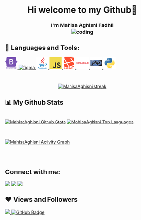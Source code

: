 
<h1 align="center">Hi welcome to my Github👋</h1>
<h3 align="center">I'm Mahisa Aghisni Fadhli 
<br> 
<img align="center" alt="coding" width="750" src="https://c.tenor.com/2uyENRmiUt0AAAAC/coding.gif" data-canonical-src="https://simplus.id/images/coding.gif" style="max-width: 300%;"></h3>


## 🚀 Languages and Tools:

<p align="left"> <a href="https://getbootstrap.com" target="_blank" rel="noreferrer"> <img src="https://raw.githubusercontent.com/devicons/devicon/master/icons/bootstrap/bootstrap-plain-wordmark.svg" alt="bootstrap" width="40" height="40"/> </a> <a href="https://www.figma.com/" target="_blank" rel="noreferrer"> <img src="https://www.vectorlogo.zone/logos/figma/figma-icon.svg" alt="figma" width="40" height="40"/> </a> <a href="https://www.java.com" target="_blank" rel="noreferrer"> <img src="https://raw.githubusercontent.com/devicons/devicon/master/icons/java/java-original.svg" alt="java" width="40" height="40"/> </a> <a href="https://developer.mozilla.org/en-US/docs/Web/JavaScript" target="_blank" rel="noreferrer"> <img src="https://raw.githubusercontent.com/devicons/devicon/master/icons/javascript/javascript-original.svg" alt="javascript" width="40" height="40"/> </a> <a href="https://laravel.com/" target="_blank" rel="noreferrer"> <img src="https://raw.githubusercontent.com/devicons/devicon/master/icons/laravel/laravel-plain-wordmark.svg" alt="laravel" width="40" height="40"/> </a> <a href="https://www.oracle.com/" target="_blank" rel="noreferrer"> <img src="https://raw.githubusercontent.com/devicons/devicon/master/icons/oracle/oracle-original.svg" alt="oracle" width="40" height="40"/> </a> <a href="https://www.php.net" target="_blank" rel="noreferrer"> <img src="https://raw.githubusercontent.com/devicons/devicon/master/icons/php/php-original.svg" alt="php" width="40" height="40"/> </a> <a href="https://www.python.org" target="_blank" rel="noreferrer"> <img src="https://raw.githubusercontent.com/devicons/devicon/master/icons/python/python-original.svg" alt="python" width="40" height="40"/> </a> </p>




<!-- [![React Badge](https://img.shields.io/badge/-React-61DBFB?style=for-the-badge&labelColor=black&logo=react&logoColor=61DBFB)](#)  [![Javascript Badge](https://img.shields.io/badge/-Javascript-F0DB4F?style=for-the-badge&labelColor=black&logo=javascript&logoColor=F0DB4F)](#) [![Typescript Badge](https://img.shields.io/badge/-Typescript-007acc?style=for-the-badge&labelColor=black&logo=typescript&logoColor=007acc)](#) [![Nodejs Badge](https://img.shields.io/badge/-Nodejs-3C873A?style=for-the-badge&labelColor=black&logo=node.js&logoColor=3C873A)](#) [![GraphQL Badge](https://img.shields.io/badge/-GraphQl-e535ab?style=for-the-badge&labelColor=black&logo=node.js&logoColor=e535ab)](#) -->
<br/>

<p align="center">
    <a href="https://github.com/MahisaAghisni/github-readme-streak-stats">
        <img title="🔥 Get streak stats for your profile at git.io/streak-stats" alt="MahisaAghisni streak" src="https://github-readme-streak-stats.herokuapp.com/?user=MahisaAghisni&theme=black-ice&hide_border=true&stroke=0000&background=060A0CD0"/>
    </a>
</p>

## 📊 My Github Stats

  <br/>
    <a href="https://github.com/MahisaAghisni/github-readme-stats"><img alt="MahisaAghisni Github Stats" src="https://github-readme-stats.vercel.app/api?username=MahisaAghisni&show_icons=true&theme=tokyonight" /></a>
  <a href="https://github.com/MahisaAghisni/github-readme-stats"><img alt="MahisaAghisni Top Languages" src="https://github-readme-stats.vercel.app/api/top-langs/?username=MahisaAghisni&langs_count=8&count_private=true&layout=compact&theme=react&hide_border=true&bg_color=0D1117" /></a>
  <br/>
  
<br/>
<br/>

<a href="https://github.com/MahisaAghisni/github-readme-activity-graph"><img alt="MahisaAghisni Activity Graph" src="https://activity-graph.herokuapp.com/graph?username=MahisaAghisni&bg_color=0D1117&color=5BCDEC&line=5BCDEC&point=FFFFFF&hide_border=true" /></a>

<br/>
<br/>

## Connect with me:
<p align="left">

<a href = "https://twitter.com/Aghisni12"><img src="https://img.icons8.com/fluent/48/000000/twitter.png"/></a>
<a href = "https://www.instagram.com/aghisni_f/"><img src="https://img.icons8.com/fluent/48/000000/instagram-new.png"/></a>
<a href=  "mailto:AghisniFadhli@gmail.com"><img src="https://img.icons8.com/color/344/gmail-new.png" width="50"/></a>

</p>

## ❤ Views and Followers
<a href="https://github.com/Meghna-DAS/github-profile-views-counter">
    <img src="https://komarev.com/ghpvc/?username=MahisaAghisni">
</a>
<a href="https://github.com/MahisaAghisni?tab=followers"><img src="https://img.shields.io/github/followers/MahisaAghisni?label=Followers&style=social" alt="GitHub Badge"></a>
